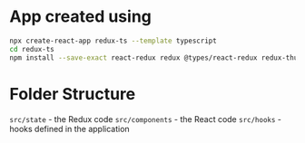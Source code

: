 # App created using

```bash
npx create-react-app redux-ts --template typescript
cd redux-ts
npm install --save-exact react-redux redux @types/react-redux redux-thunk@2.3.0 axios@0.21.1
```

# Folder Structure

`src/state` - the Redux code
`src/components` - the React code
`src/hooks` - hooks defined in the application